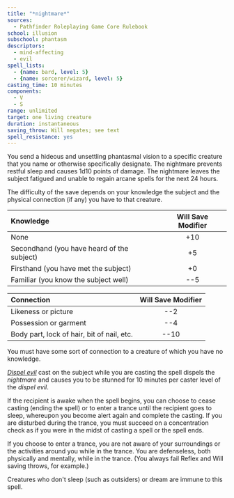 ```yaml
---
title: "*nightmare*"
sources:
  - Pathfinder Roleplaying Game Core Rulebook
school: illusion
subschool: phantasm
descriptors:
  - mind-affecting
  - evil
spell_lists:
  - {name: bard, level: 5}
  - {name: sorcerer/wizard, level: 5}
casting_time: 10 minutes
components:
  - V
  - S
range: unlimited
target: one living creature
duration: instantaneous
saving_throw: Will negates; see text
spell_resistance: yes
---
```


You send a hideous and unsettling phantasmal vision to a specific creature that you name or otherwise specifically designate. The nightmare prevents restful sleep and causes 1d10 points of damage. The nightmare leaves the subject fatigued and unable to regain arcane spells for the next 24 hours.

The difficulty of the save depends on your knowledge the subject and the physical connection (if any) you have to that creature.

Knowledge | Will Save Modifier
:--|:--:
None | +10
Secondhand (you have heard of the subject) | +5
Firsthand (you have met the subject) | +0
Familiar (you know the subject well) | --5

Connection | Will Save Modifier
:--|:--:
Likeness or picture | --2
Possession or garment | --4
Body part, lock of hair, bit of nail, etc. | --10

You must have some sort of connection to a creature of which you have no knowledge.

[*Dispel evil*](/spells/dispel-evil/) cast on the subject while you are casting the spell dispels the *nightmare* and causes you to be stunned for 10 minutes per caster level of the *dispel evil*.

If the recipient is awake when the spell begins, you can choose to cease casting (ending the spell) or to enter a trance until the recipient goes to sleep, whereupon you become alert again and complete the casting. If you are disturbed during the trance, you must succeed on a concentration check as if you were in the midst of casting a spell or the spell ends.

If you choose to enter a trance, you are not aware of your surroundings or the activities around you while in the trance. You are defenseless, both physically and mentally, while in the trance. (You always fail Reflex and Will saving throws, for example.)

Creatures who don't sleep (such as outsiders) or dream are immune to this spell.

